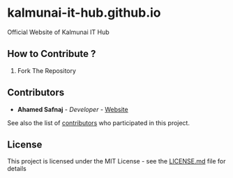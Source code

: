 # kalmunai-it-hub.github.io
Official Website of Kalmunai IT Hub

## How to Contribute ?

1. Fork The Repository


## Contributors

* **Ahamed Safnaj** - *Developer* - [Website](https://ahamedsafnaj.blogspot.com)

See also the list of [contributors](https://github.com/Kalmunai-IT-Hub/kalmunai-it-hub.github.io/graphs/contributors) who participated in this project.

## License

This project is licensed under the MIT License - see the [LICENSE.md](https://github.com/Safnaj/School-Management-System/blob/master/LICENSE) file for details



